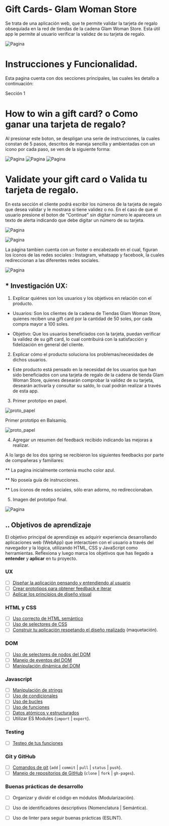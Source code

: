 # Gift Cards- Glam Woman Store

Se trata de una aplicación web, que te permite validar la tarjeta de regalo obsequiada en la red de tiendas de la cadena Glam Woman Store. Esta útil app le permite al usuario verificar la validez de su tarjeta de regalo.

![Pagina](readme1.jpg)

# Instrucciones y Funcionalidad.

Esta pagina cuenta con dos secciones principales, las cuales les detallo a continuación:

Sección 1
# How to win a gift card? o Como ganar una tarjeta de regalo?

Al presionar este boton, se despligan una serie de instrucciones, la cuales constan de 5 pasos, descritos de maneja sencilla y ambientadas con un icono por cada paso, se ven de la siguiente forma:

![Pagina](readme2.jpg)
![Pagina](readme3.jpg)
![Pagina](readme4.jpg)

# Validate your gift card o Valida tu tarjeta de regalo.

En esta sección el cliente podrá escribir los números de la tarjeta de regalo que desea validar y le mostrara si tiene validez o no. En el caso de que el usuario presione el boton de "Continue" sin digitar número le aparecera un texto de alerta indicando que debe digitar un número de su tarjeta.

![Pagina](readme5.jpg)

![Pagina](readme6.jpg)

La página tambien cuenta con un footer o encabezado en el cual, figuran los íconos de las redes sociales : Instagram, whatsapp y facebook, la cuales redireccionan a las diferentes redes sociales.

![Pagina](readme7.jpg)

## * Investigación UX:
  1. Explicar quiénes son los usuarios y los objetivos en relación con el
    producto.

  * Usuarios: Son los clientes de la cadena de Tiendas Glam Woman Store, quienes reciben una gift card por la cantidad de 50 soles, por cada compra mayor a 100 soles.

  * Objetivo: Que los usuarios beneficiados con la tarjeta, puedan verificar la validez de su gift card, lo cual contribuirá con la satisfacción y fidelización en general del cliente.

  2. Explicar cómo el producto soluciona los problemas/necesidades de dichos
    usuarios.

  * Este producto está pensado en la necesidad de los usuarios que han sido beneficiados con una tarjeta de regalo de la cadena de tienda Glam Woman Store, quienes desearán comprobar la validez de su tarjeta, desearán activarla y consultar su saldo, lo cual podrán realizar a través de esta app.

  3. Primer prototipo en papel.

  ![proto_papel](proto_papel.jpg)

  Primer prototipo en Balsamiq.

   ![proto_papel](proto_balsamiq.jpg)

  4. Agregar un resumen del feedback recibido indicando las mejoras a realizar.

  A lo largo de los dos spring se recibieron los siguientes feedbacks por parte de compañeras y familiares:

  ** La pagina inicialmente contenia mucho color azul.

  ** No poseía guía de instrucciones.

  ** Los íconos de redes sociales, sólo eran adorno, no redireccionaban.

  5. Imagen del prototipo final.

  ![Pagina](readme1.jpg)

  ## .. Objetivos de aprendizaje
El objetivo principal de aprendizaje es adquirir experiencia desarrollando
aplicaciones web (WebApp) que interactúen con el usuario a través del navegador
y la lógica, utilizando HTML, CSS y JavaScript como herramientas.
Reflexiona y luego marca los objetivos que has llegado a **entender** y
**aplicar** en tu proyecto.

### UX
* [ ] [Diseñar la aplicación pensando y entendiendo al usuario](https://lms.laboratoria.la/cohorts/lim-2020-01-bc-core-lim012/courses/intro-ux/01-el-proceso-de-diseno/00-el-proceso-de-diseno)
* [ ] [Crear prototipos para obtener feedback e iterar](https://lms.laboratoria.la/cohorts/lim-2020-01-bc-core-lim012/courses/product-design/00-sketching/00-sketching)
* [ ] [Aplicar los principios de diseño visual](https://lms.laboratoria.la/cohorts/lim-2020-01-bc-core-lim012/courses/product-design/01-visual-design/01-visual-design-basics)

### HTML y CSS
* [ ] [Uso correcto de HTML semántico](https://developer.mozilla.org/en-US/docs/Glossary/Semantics#Semantics_in_HTML)
* [ ] [Uso de selectores de CSS](https://developer.mozilla.org/es/docs/Web/CSS/Selectores_CSS)
* [ ] [Construir tu aplicación respetando el diseño realizado](https://lms.laboratoria.la/cohorts/lim-2020-01-bc-core-lim012/courses/css/01-css/02-boxmodel-and-display) (maquetación).

### DOM
* [ ] [Uso de selectores de nodos del DOM](https://lms.laboratoria.la/cohorts/lim-2020-01-bc-core-lim012/courses/browser/02-dom/03-1-dom-methods-selection)
* [ ] [Manejo de eventos del DOM](https://lms.laboratoria.la/cohorts/lim-2020-01-bc-core-lim012/courses/browser/02-dom/04-events)
* [ ] [Manipulación dinámica del DOM](https://developer.mozilla.org/es/docs/Referencia_DOM_de_Gecko/Introducci%C3%B3n)

### Javascript
* [ ] [Manipulación de strings](https://lms.laboratoria.la/cohorts/lim-2020-01-bc-core-lim012/courses/javascript/06-strings/01-strings)
* [ ] [Uso de condicionales](https://lms.laboratoria.la/cohorts/lim-2020-01-bc-core-lim012/courses/javascript/02-flow-control/01-conditionals-and-loops)
* [ ] [Uso de bucles](https://lms.laboratoria.la/cohorts/lim-2020-01-bc-core-lim012/courses/javascript/02-flow-control/02-loops)
* [ ] [Uso de funciones](https://lms.laboratoria.la/cohorts/lim-2019-09-bc-core-lim011/courses/javascript/02-flow-control/03-functions)
* [ ] [Datos atómicos y estructurados](https://www.todojs.com/tipos-datos-javascript-es6/)
* [ ] Utilizar ES Modules (`import` | `export`).

### Testing
* [ ] [Testeo de tus funciones](https://jestjs.io/docs/es-ES/getting-started)

### Git y GitHub

* [ ] [Comandos de git](https://lms.laboratoria.la/cohorts/lim-2019-09-bc-core-lim011/courses/scm/01-git/04-commands)
  (`add` | `commit` | `pull` | `status` | `push`).
* [ ] [Manejo de repositorios de GitHub](https://lms.laboratoria.la/cohorts/lim-2019-09-bc-core-lim011/courses/scm/02-github/01-github)  (`clone` | `fork` | `gh-pages`).

### Buenas prácticas de desarrollo
* [ ] Organizar y dividir el código en módulos (Modularización).
* [ ] Uso de identificadores descriptivos (Nomenclatura | Semántica).
* [ ] Uso de linter para seguir buenas prácticas (ESLINT).


